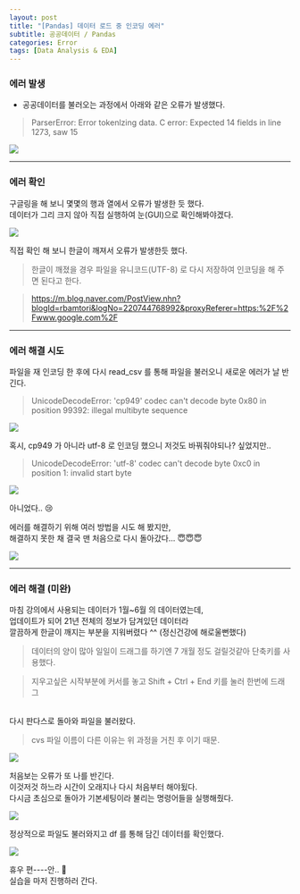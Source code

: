 ```yaml
---
layout: post
title: "[Pandas] 데이터 로드 중 인코딩 에러"
subtitle: 공공데이터 / Pandas
categories: Error
tags: [Data Analysis & EDA]
---
```


### 에러 발생

- 공공데이터를 불러오는 과정에서 아래와 같은 오류가 발생했다.

> ParserError: Error tokenlzing data. C error: Expected 14 fields in line 1273, saw 15

![](https://blog.kakaocdn.net/dn/qJ6M5/btrw7Sxs0J5/mi4IxwtvRNZx4s2ZAhX3Jk/img.jpg)

---

### 에러 확인

구글링을 해 보니 몇몇의 행과 열에서 오류가 발생한 듯 했다.<br>
데이터가 그리 크지 않아 직접 실행하여 눈(GUI)으로 확인해봐야겠다.

![](https://blog.kakaocdn.net/dn/LWaFc/btrw8NWYaXB/5KrMPVOOju1cj9rbHQNlkk/img.jpg)


직접 확인 해 보니 한글이 깨져서 오류가 발생한듯 했다.

> 한글이 깨졌을 경우 파일을 유니코드(UTF-8) 로 다시 저장하여 인코딩을 해 주면 된다고 한다.

> <https://m.blog.naver.com/PostView.nhn?blogId=rbamtori&logNo=220744768992&proxyReferer=https:%2F%2Fwww.google.com%2F> 

---

### 에러 해결 시도

파일을 재 인코딩 한 후에 다시 read_csv 를 통해 파일을 불러오니 새로운 에러가 날 반긴다.

> UnicodeDecodeError: 'cp949' codec can't decode byte 0x80 in position 99392: illegal multibyte sequence

![](https://img1.daumcdn.net/thumb/R1280x0/?scode=mtistory2&fname=https%3A%2F%2Fblog.kakaocdn.net%2Fdn%2Fbc7laO%2FbtrxaPmu6fl%2F3v5YVZSKbgWwKCqN2Qu9uK%2Fimg.jpg)

혹시, cp949 가 아니라 utf-8 로 인코딩 했으니 저것도 바꿔줘야되나? 싶었지만..

> UnicodeDecodeError: 'utf-8' codec can't decode byte 0xc0 in position 1: invalid start byte

![](https://img1.daumcdn.net/thumb/R1280x0/?scode=mtistory2&fname=https%3A%2F%2Fblog.kakaocdn.net%2Fdn%2FbZicHT%2FbtrxcMbdRLR%2Fv1N0A0TtzfXmQzXAWrmWXK%2Fimg.jpg)

아니었다.. 😢 <br>

에러를 해결하기 위해 여러 방법을 시도 해 봤지만,<br>
해결하지 못한 채 결국 맨 처음으로 다시 돌아갔다... 😇😇😇

![](https://img1.daumcdn.net/thumb/R1280x0/?scode=mtistory2&fname=https%3A%2F%2Fblog.kakaocdn.net%2Fdn%2FcREKwL%2FbtrxaOA9YwN%2FCK6ORPOxnKII9UM2NvHPU1%2Fimg.jpg)

---

### 에러 해결 (미완)

마침 강의에서 사용되는 데이터가 1월~6월 의 데이터였는데,<br>
업데이트가 되어 21년 전체의 정보가 담겨있던 데이터라<br>
깔끔하게 한글이 깨지는 부분을 지워버렸다 ^^ (정신건강에 해로울뻔했다)

> 데이터의 양이 많아 일일이 드래그를 하기엔 7 개월 정도 걸릴것같아 단축키를 사용했다.

> 지우고싶은 시작부분에 커서를 놓고 Shift + Ctrl + End 키를 눌러 한번에 드래그

<br>다시 판다스로 돌아와 파일을 불러왔다.

> cvs 파일 이름이 다른 이유는 위 과정을 거친 후 이기 때문.

![](https://img1.daumcdn.net/thumb/R1280x0/?scode=mtistory2&fname=https%3A%2F%2Fblog.kakaocdn.net%2Fdn%2FblfcYx%2FbtrxaiCp3Pp%2FE1B6vnX9H7bbKHZWwrYVFk%2Fimg.jpg)

처음보는 오류가 또 나를 반긴다.<br>
이것저것 하느라 시간이 오래지나 다시 처음부터 해야됬다.<br>
다시금 초심으로 돌아가 기본세팅이라 불리는 명령어들을 실행해줬다.

![](https://img1.daumcdn.net/thumb/R1280x0/?scode=mtistory2&fname=https%3A%2F%2Fblog.kakaocdn.net%2Fdn%2FcscOyz%2FbtrxcaKqvBx%2F8bvTHVoDRu3NzDADYdlMck%2Fimg.jpg)

정상적으로 파일도 불러와지고 df 를 통해 담긴 데이터를 확인했다.

![](https://img1.daumcdn.net/thumb/R1280x0/?scode=mtistory2&fname=https%3A%2F%2Fblog.kakaocdn.net%2Fdn%2Fb0iQ1r%2FbtrxeKcToAo%2FwCAw599AN9pUfaG2EnRPr1%2Fimg.jpg)

휴우 편----안.. 💨<br>
실습을 마저 진행하러 간다.